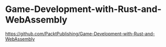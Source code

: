 # Game-Development-with-Rust-and-WebAssembly

https://github.com/PacktPublishing/Game-Development-with-Rust-and-WebAssembly

